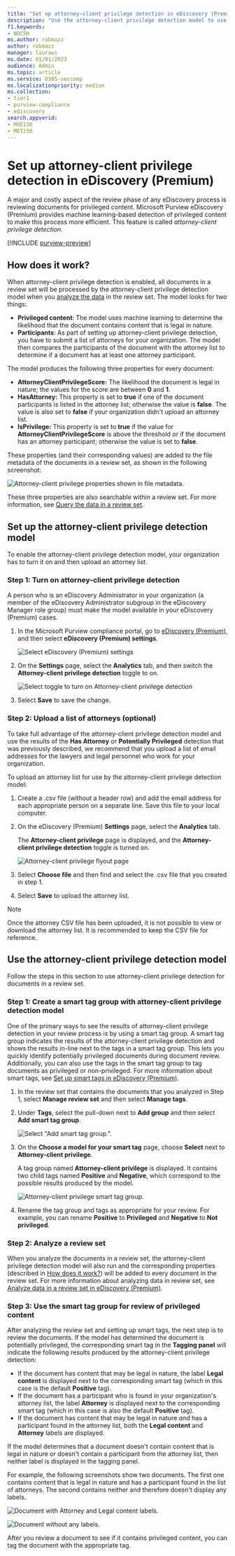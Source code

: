 ```yaml
---
title: "Set up attorney-client privilege detection in eDiscovery (Premium)"
description: "Use the attorney-client privilege detection model to use the machine learning-based detection of privileged content when reviewing content in a Microsoft Purview eDiscovery (Premium) case."
f1.keywords:
- NOCSH
ms.author: robmazz
author: robmazz
manager: laurawi
ms.date: 01/01/2023
audience: Admin
ms.topic: article
ms.service: O365-seccomp
ms.localizationpriority: medium
ms.collection:
- tier1
- purview-compliance
- ediscovery 
search.appverid: 
- MOE150
- MET150
---
```


# Set up attorney-client privilege detection in eDiscovery (Premium)

A major and costly aspect of the review phase of any eDiscovery process is reviewing documents for privileged content. Microsoft Purview eDiscovery (Premium) provides machine learning-based detection of privileged content to make this process more efficient. This feature is called *attorney-client privilege detection*.

[!INCLUDE [purview-preview](../includes/purview-preview.md)]

## How does it work?

When attorney-client privilege detection is enabled, all documents in a review set will be processed by the attorney-client privilege detection model when you [analyze the data](ediscovery-analyzing-data-in-review-set.md) in the review set. The model looks for two things:

- **Privileged content**: The model uses machine learning to determine the likelihood that the document contains content that is legal in nature.
- **Participants**: As part of setting up attorney-client privilege detection, you have to submit a list of attorneys for your organization. The model then compares the participants of the document with the attorney list to determine if a document has at least one attorney participant.

The model produces the following three properties for every document:

- **AttorneyClientPrivilegeScore:** The likelihood the document is legal in nature; the values for the score are between **0** and **1**.
- **HasAttorney:** This property is set to **true** if one of the document participants is listed in the attorney list; otherwise the value is **false**. The value is also set to **false** if your organization didn't upload an attorney list.
- **IsPrivilege:** This property is set to **true** if the value for **AttorneyClientPrivilegeScore** is above the threshold *or* if the document has an attorney participant; otherwise the value is set to **false**.

These properties (and their corresponding values) are added to the file metadata of the documents in a review set, as shown in the following screenshot:

![Attorney-client privilege properties shown in file metadata.](../media/AeDAttorneyClientPrivilegeMetadata.png)

These three properties are also searchable within a review set. For more information, see [Query the data in a review set](ediscovery-review-set-search.md).

## Set up the attorney-client privilege detection model

To enable the attorney-client privilege detection model, your organization has to turn it on and then upload an attorney list.

### Step 1: Turn on attorney-client privilege detection

A person who is an eDiscovery Administrator in your organization (a member of the eDiscovery Administrator subgroup in the eDiscovery Manager role group) must make the model available in your eDiscovery (Premium) cases.

1. In the Microsoft Purview compliance portal, go to [eDiscovery (Premium)](https://go.microsoft.com/fwlink/p/?linkid=2173764), and then select **eDiscovery (Premium) settings**.

   ![Select eDiscovery (Premium) settings](..\media\HistoricalVersions1.png)

2. On the **Settings** page, select the **Analytics** tab, and then switch the **Attorney-client privilege detection** toggle to on.

   ![Select toggle to turn on Attorney-client privilege detection](..\media\TurnOnAttorneyClientPrivilegeDetection.png)

3. Select **Save** to save the change.

### Step 2: Upload a list of attorneys (optional)

To take full advantage of the attorney-client privilege detection model and use the results of the **Has Attorney** or **Potentially Privileged** detection that was previously described, we recommend that you upload a list of email addresses for the lawyers and legal personnel who work for your organization.

To upload an attorney list for use by the attorney-client privilege detection model:

1. Create a .csv file (without a header row) and add the email address for each appropriate person on a separate line. Save this file to your local computer.

2. On the eDiscovery (Premium) **Settings** page, select the **Analytics** tab.

   The **Attorney-client privilege** page is displayed, and the **Attorney-client privilege detection** toggle is turned on.

   ![Attorney-client privilege flyout page](..\media\AeDUploadAttorneyList1.png)

3. Select **Choose file** and then find and select the .csv file that you created in step 1.

4. Select **Save** to upload the attorney list.

> [!NOTE]
> Once the attorney CSV file has been uploaded, it is not possible to view or download the attorney list. It is recommended to keep the CSV file for reference.

## Use the attorney-client privilege detection model

Follow the steps in this section to use attorney-client privilege detection for documents in a review set.

### Step 1: Create a smart tag group with attorney-client privilege detection model

One of the primary ways to see the results of attorney-client privilege detection in your review process is by using a smart tag group. A smart tag group indicates the results of the attorney-client privilege detection and shows the results in-line next to the tags in a smart tag group. This lets you quickly identify potentially privileged documents during document review. Additionally, you can also use the tags in the smart tag group to tag documents as privileged or non-privileged. For more information about smart tags, see [Set up smart tags in eDiscovery (Premium)](ediscovery-smart-tags.md).

1. In the review set that contains the documents that you analyzed in Step 1, select **Manage review set** and then select **Manage tags**.

2. Under **Tags**, select the pull-down next to **Add group** and then select **Add smart tag group**.

   ![Select "Add smart tag group.".](../media/AeDCreateSmartTag.png)

3. On the **Choose a model for your smart tag** page, choose **Select** next to **Attorney-client privilege**.

   A tag group named **Attorney-client privilege** is displayed. It contains two child tags named **Positive** and **Negative**, which correspond to the possible results produced by the model.

   ![Attorney-client privilege smart tag group.](../media/AeDAttorneyClientSmartTagGroup.png)

4. Rename the tag group and tags as appropriate for your review. For example, you can rename **Positive** to **Privileged** and **Negative** to **Not privileged**.

### Step 2: Analyze a review set

When you analyze the documents in a review set, the attorney-client privilege detection model will also run and the corresponding properties (described in [How does it work?](#how-does-it-work)) will be added to every document in the review set. For more information about analyzing data in review set, see [Analyze data in a review set in eDiscovery (Premium)](ediscovery-analyzing-data-in-review-set.md).

### Step 3: Use the smart tag group for review of privileged content

After analyzing the review set and setting up smart tags, the next step is to review the documents. If the model has determined the document is potentially privileged, the corresponding smart tag in the **Tagging panel** will indicate the following results produced by the attorney-client privilege detection:

- If the document has content that may be legal in nature, the label **Legal content** is displayed next to the corresponding smart tag (which in this case is the default **Positive** tag).
- If the document has a participant who is found in your organization's attorney list, the label **Attorney** is displayed next to the corresponding smart tag (which in this case is also the default **Positive** tag).
- If the document has content that may be legal in nature *and* has a participant found in the attorney list, both the **Legal content**  and **Attorney** labels are displayed. 

If the model determines that a document doesn't contain content that is legal in nature or doesn't contain a participant from the attorney list, then neither label is displayed in the tagging panel.

For example, the following screenshots show two documents. The first one contains content that is legal in nature and has a participant found in the list of attorneys. The second contains neither and therefore doesn't display any labels.

![Document with Attorney and Legal content labels.](../media/AeDTaggingPanelLegalContentAttorney.png)

![Document without any labels.](../media/AeDTaggingPanelNegative.png)

After you review a document to see if it contains privileged content, you can tag the document with the appropriate tag.
